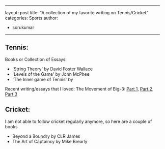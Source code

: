 
---
layout: post
title: "A collection of my favorite writing on Tennis/Cricket"
categories: Sports
author:
- sorukumar
---

## Tennis:

Books or Collection of Essays:

 - 'String Theory' by David Foster Wallace 
 - 'Levels of the Game' by John McPhee 
 - 'The Inner game of Tennis' by 

Recent writing/essays that I loved:
 The Movement of Big-3: [Part 1](https://hughclarke.substack.com/p/the-movement-of-the-big-3-part-i), [Part 2](https://hughclarke.substack.com/p/the-movement-of-the-big-3-part-ii), [Part 3](https://hughclarke.substack.com/p/the-movement-of-the-big-3-part-iii)

## Cricket:

I am not able to follow cricket regularly anymore, so here are a couple of books
 - Beyond a Boundry by CLR James
 - The Art of Captaincy by Mike Brearly

<!--stackedit_data:
eyJoaXN0b3J5IjpbLTYxMjk0NTQyMiwxODA2NDExNjc5LC0xMj
c4NDM5ODgxLC0xODI0NTExNSwtOTg3NDUwOTEyLC0xNDM1NDMz
MDgxLDczMDk5ODExNl19
-->